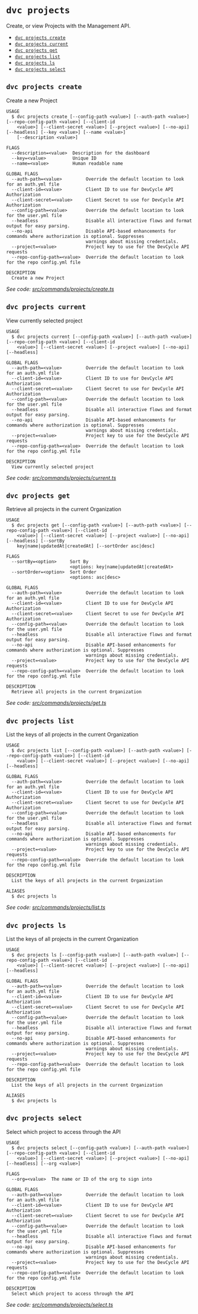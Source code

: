 `dvc projects`
==============

Create, or view Projects with the Management API.

* [`dvc projects create`](#dvc-projects-create)
* [`dvc projects current`](#dvc-projects-current)
* [`dvc projects get`](#dvc-projects-get)
* [`dvc projects list`](#dvc-projects-list)
* [`dvc projects ls`](#dvc-projects-ls)
* [`dvc projects select`](#dvc-projects-select)

## `dvc projects create`

Create a new Project

```
USAGE
  $ dvc projects create [--config-path <value>] [--auth-path <value>] [--repo-config-path <value>] [--client-id
    <value>] [--client-secret <value>] [--project <value>] [--no-api] [--headless] [--key <value>] [--name <value>]
    [--description <value>]

FLAGS
  --description=<value>  Description for the dashboard
  --key=<value>          Unique ID
  --name=<value>         Human readable name

GLOBAL FLAGS
  --auth-path=<value>         Override the default location to look for an auth.yml file
  --client-id=<value>         Client ID to use for DevCycle API Authorization
  --client-secret=<value>     Client Secret to use for DevCycle API Authorization
  --config-path=<value>       Override the default location to look for the user.yml file
  --headless                  Disable all interactive flows and format output for easy parsing.
  --no-api                    Disable API-based enhancements for commands where authorization is optional. Suppresses
                              warnings about missing credentials.
  --project=<value>           Project key to use for the DevCycle API requests
  --repo-config-path=<value>  Override the default location to look for the repo config.yml file

DESCRIPTION
  Create a new Project
```

_See code: [src/commands/projects/create.ts](https://github.com/DevCycleHQ/cli/blob/v5.14.5/src/commands/projects/create.ts)_

## `dvc projects current`

View currently selected project

```
USAGE
  $ dvc projects current [--config-path <value>] [--auth-path <value>] [--repo-config-path <value>] [--client-id
    <value>] [--client-secret <value>] [--project <value>] [--no-api] [--headless]

GLOBAL FLAGS
  --auth-path=<value>         Override the default location to look for an auth.yml file
  --client-id=<value>         Client ID to use for DevCycle API Authorization
  --client-secret=<value>     Client Secret to use for DevCycle API Authorization
  --config-path=<value>       Override the default location to look for the user.yml file
  --headless                  Disable all interactive flows and format output for easy parsing.
  --no-api                    Disable API-based enhancements for commands where authorization is optional. Suppresses
                              warnings about missing credentials.
  --project=<value>           Project key to use for the DevCycle API requests
  --repo-config-path=<value>  Override the default location to look for the repo config.yml file

DESCRIPTION
  View currently selected project
```

_See code: [src/commands/projects/current.ts](https://github.com/DevCycleHQ/cli/blob/v5.14.5/src/commands/projects/current.ts)_

## `dvc projects get`

Retrieve all projects in the current Organization

```
USAGE
  $ dvc projects get [--config-path <value>] [--auth-path <value>] [--repo-config-path <value>] [--client-id
    <value>] [--client-secret <value>] [--project <value>] [--no-api] [--headless] [--sortBy
    key|name|updatedAt|createdAt] [--sortOrder asc|desc]

FLAGS
  --sortBy=<option>     Sort By
                        <options: key|name|updatedAt|createdAt>
  --sortOrder=<option>  Sort Order
                        <options: asc|desc>

GLOBAL FLAGS
  --auth-path=<value>         Override the default location to look for an auth.yml file
  --client-id=<value>         Client ID to use for DevCycle API Authorization
  --client-secret=<value>     Client Secret to use for DevCycle API Authorization
  --config-path=<value>       Override the default location to look for the user.yml file
  --headless                  Disable all interactive flows and format output for easy parsing.
  --no-api                    Disable API-based enhancements for commands where authorization is optional. Suppresses
                              warnings about missing credentials.
  --project=<value>           Project key to use for the DevCycle API requests
  --repo-config-path=<value>  Override the default location to look for the repo config.yml file

DESCRIPTION
  Retrieve all projects in the current Organization
```

_See code: [src/commands/projects/get.ts](https://github.com/DevCycleHQ/cli/blob/v5.14.5/src/commands/projects/get.ts)_

## `dvc projects list`

List the keys of all projects in the current Organization

```
USAGE
  $ dvc projects list [--config-path <value>] [--auth-path <value>] [--repo-config-path <value>] [--client-id
    <value>] [--client-secret <value>] [--project <value>] [--no-api] [--headless]

GLOBAL FLAGS
  --auth-path=<value>         Override the default location to look for an auth.yml file
  --client-id=<value>         Client ID to use for DevCycle API Authorization
  --client-secret=<value>     Client Secret to use for DevCycle API Authorization
  --config-path=<value>       Override the default location to look for the user.yml file
  --headless                  Disable all interactive flows and format output for easy parsing.
  --no-api                    Disable API-based enhancements for commands where authorization is optional. Suppresses
                              warnings about missing credentials.
  --project=<value>           Project key to use for the DevCycle API requests
  --repo-config-path=<value>  Override the default location to look for the repo config.yml file

DESCRIPTION
  List the keys of all projects in the current Organization

ALIASES
  $ dvc projects ls
```

_See code: [src/commands/projects/list.ts](https://github.com/DevCycleHQ/cli/blob/v5.14.5/src/commands/projects/list.ts)_

## `dvc projects ls`

List the keys of all projects in the current Organization

```
USAGE
  $ dvc projects ls [--config-path <value>] [--auth-path <value>] [--repo-config-path <value>] [--client-id
    <value>] [--client-secret <value>] [--project <value>] [--no-api] [--headless]

GLOBAL FLAGS
  --auth-path=<value>         Override the default location to look for an auth.yml file
  --client-id=<value>         Client ID to use for DevCycle API Authorization
  --client-secret=<value>     Client Secret to use for DevCycle API Authorization
  --config-path=<value>       Override the default location to look for the user.yml file
  --headless                  Disable all interactive flows and format output for easy parsing.
  --no-api                    Disable API-based enhancements for commands where authorization is optional. Suppresses
                              warnings about missing credentials.
  --project=<value>           Project key to use for the DevCycle API requests
  --repo-config-path=<value>  Override the default location to look for the repo config.yml file

DESCRIPTION
  List the keys of all projects in the current Organization

ALIASES
  $ dvc projects ls
```

## `dvc projects select`

Select which project to access through the API

```
USAGE
  $ dvc projects select [--config-path <value>] [--auth-path <value>] [--repo-config-path <value>] [--client-id
    <value>] [--client-secret <value>] [--project <value>] [--no-api] [--headless] [--org <value>]

FLAGS
  --org=<value>  The name or ID of the org to sign into

GLOBAL FLAGS
  --auth-path=<value>         Override the default location to look for an auth.yml file
  --client-id=<value>         Client ID to use for DevCycle API Authorization
  --client-secret=<value>     Client Secret to use for DevCycle API Authorization
  --config-path=<value>       Override the default location to look for the user.yml file
  --headless                  Disable all interactive flows and format output for easy parsing.
  --no-api                    Disable API-based enhancements for commands where authorization is optional. Suppresses
                              warnings about missing credentials.
  --project=<value>           Project key to use for the DevCycle API requests
  --repo-config-path=<value>  Override the default location to look for the repo config.yml file

DESCRIPTION
  Select which project to access through the API
```

_See code: [src/commands/projects/select.ts](https://github.com/DevCycleHQ/cli/blob/v5.14.5/src/commands/projects/select.ts)_
